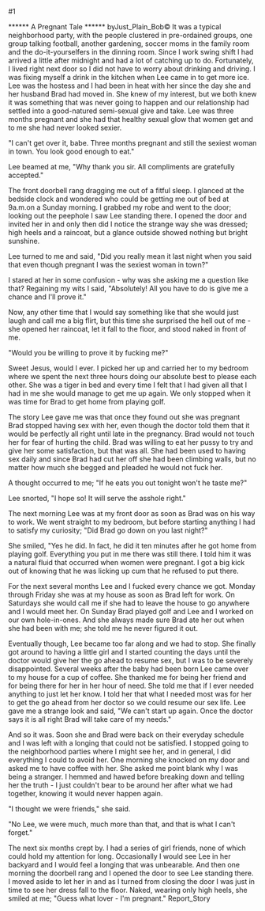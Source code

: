 #1 

 

 ****** A Pregnant Tale ****** byJust_Plain_Bob© It was a typical neighborhood party, with the people clustered in pre-ordained groups, one group talking football, another gardening, soccer moms in the family room and the do-it-yourselfers in the dinning room. Since I work swing shift I had arrived a little after midnight and had a lot of catching up to do. Fortunately, I lived right next door so I did not have to worry about drinking and driving. I was fixing myself a drink in the kitchen when Lee came in to get more ice. Lee was the hostess and I had been in heat with her since the day she and her husband Brad had moved in. She knew of my interest, but we both knew it was something that was never going to happen and our relationship had settled into a good-natured semi-sexual give and take. Lee was three months pregnant and she had that healthy sexual glow that women get and to me she had never looked sexier. 

 "I can't get over it, babe. Three months pregnant and still the sexiest woman in town. You look good enough to eat." 

 Lee beamed at me, "Why thank you sir. All compliments are gratefully accepted." 

 The front doorbell rang dragging me out of a fitful sleep. I glanced at the bedside clock and wondered who could be getting me out of bed at 9a.m.on a Sunday morning. I grabbed my robe and went to the door; looking out the peephole I saw Lee standing there. I opened the door and invited her in and only then did I notice the strange way she was dressed; high heels and a raincoat, but a glance outside showed nothing but bright sunshine. 

 Lee turned to me and said, "Did you really mean it last night when you said that even though pregnant I was the sexiest woman in town?" 

 I stared at her in some confusion - why was she asking me a question like that? Regaining my wits I said, "Absolutely! All you have to do is give me a chance and I'll prove it." 

 Now, any other time that I would say something like that she would just laugh and call me a big flirt, but this time she surprised the hell out of me - she opened her raincoat, let it fall to the floor, and stood naked in front of me. 

 "Would you be willing to prove it by fucking me?" 

 Sweet Jesus, would I ever. I picked her up and carried her to my bedroom where we spent the next three hours doing our absolute best to please each other. She was a tiger in bed and every time I felt that I had given all that I had in me she would manage to get me up again. We only stopped when it was time for Brad to get home from playing golf. 

 The story Lee gave me was that once they found out she was pregnant Brad stopped having sex with her, even though the doctor told them that it would be perfectly all right until late in the pregnancy. Brad would not touch her for fear of hurting the child. Brad was willing to eat her pussy to try and give her some satisfaction, but that was all. She had been used to having sex daily and since Brad had cut her off she had been climbing walls, but no matter how much she begged and pleaded he would not fuck her. 

 A thought occurred to me; "If he eats you out tonight won't he taste me?" 

 Lee snorted, "I hope so! It will serve the asshole right." 

 The next morning Lee was at my front door as soon as Brad was on his way to work. We went straight to my bedroom, but before starting anything I had to satisfy my curiosity; "Did Brad go down on you last night?" 

 She smiled, "Yes he did. In fact, he did it ten minutes after he got home from playing golf. Everything you put in me there was still there. I told him it was a natural fluid that occurred when women were pregnant. I got a big kick out of knowing that he was licking up cum that he refused to put there. 

 For the next several months Lee and I fucked every chance we got. Monday through Friday she was at my house as soon as Brad left for work. On Saturdays she would call me if she had to leave the house to go anywhere and I would meet her. On Sunday Brad played golf and Lee and I worked on our own hole-in-ones. And she always made sure Brad ate her out when she had been with me; she told me he never figured it out. 

 Eventually though, Lee became too far along and we had to stop. She finally got around to having a little girl and I started counting the days until the doctor would give her the go ahead to resume sex, but I was to be severely disappointed. Several weeks after the baby had been born Lee came over to my house for a cup of coffee. She thanked me for being her friend and for being there for her in her hour of need. She told me that if I ever needed anything to just let her know. I told her that what I needed most was for her to get the go ahead from her doctor so we could resume our sex life. Lee gave me a strange look and said, "We can't start up again. Once the doctor says it is all right Brad will take care of my needs." 

 And so it was. Soon she and Brad were back on their everyday schedule and I was left with a longing that could not be satisfied. I stopped going to the neighborhood parties where I might see her, and in general, I did everything I could to avoid her. One morning she knocked on my door and asked me to have coffee with her. She asked me point blank why I was being a stranger. I hemmed and hawed before breaking down and telling her the truth - I just couldn't bear to be around her after what we had together, knowing it would never happen again. 

 "I thought we were friends," she said. 

 "No Lee, we were much, much more than that, and that is what I can't forget." 

 The next six months crept by. I had a series of girl friends, none of which could hold my attention for long. Occasionally I would see Lee in her backyard and I would feel a longing that was unbearable. And then one morning the doorbell rang and I opened the door to see Lee standing there. I moved aside to let her in and as I turned from closing the door I was just in time to see her dress fall to the floor. Naked, wearing only high heels, she smiled at me; "Guess what lover - I'm pregnant." Report_Story 
